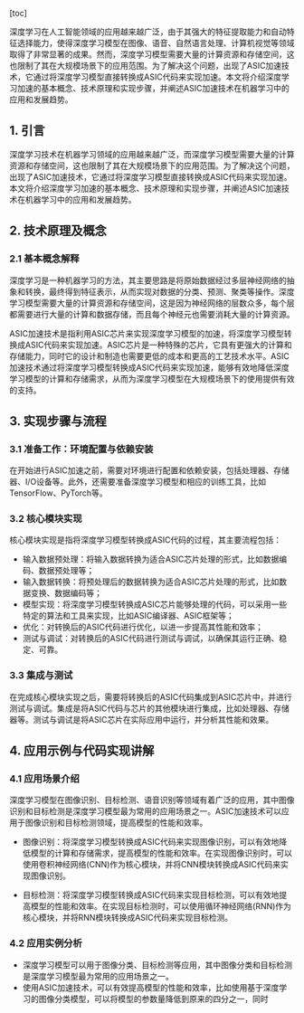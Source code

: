 
[toc]                    
                
                
深度学习在人工智能领域的应用越来越广泛，由于其强大的特征提取能力和自动特征选择能力，使得深度学习模型在图像、语音、自然语言处理、计算机视觉等领域取得了非常显著的成果。然而，深度学习模型需要大量的计算资源和存储空间，这也限制了其在大规模场景下的应用范围。为了解决这个问题，出现了ASIC加速技术，它通过将深度学习模型直接转换成ASIC代码来实现加速。本文将介绍深度学习加速的基本概念、技术原理和实现步骤，并阐述ASIC加速技术在机器学习中的应用和发展趋势。

## 1. 引言

深度学习技术在机器学习领域的应用越来越广泛，而深度学习模型需要大量的计算资源和存储空间，这也限制了其在大规模场景下的应用范围。为了解决这个问题，出现了ASIC加速技术，它通过将深度学习模型直接转换成ASIC代码来实现加速。本文将介绍深度学习加速的基本概念、技术原理和实现步骤，并阐述ASIC加速技术在机器学习中的应用和发展趋势。

## 2. 技术原理及概念

### 2.1 基本概念解释

深度学习是一种机器学习的方法，其主要思路是将原始数据经过多层神经网络的抽象和转换，最终得到特征表示，从而实现对数据的分类、预测、聚类等操作。深度学习模型需要大量的计算资源和存储空间，这是因为神经网络的层数众多，每个层都需要进行大量的计算和数据存储，而且每个神经元也需要消耗大量的计算资源。

ASIC加速技术是指利用ASIC芯片来实现深度学习模型的加速，将深度学习模型转换成ASIC代码来实现加速。ASIC芯片是一种特殊的芯片，它具有更强大的计算和存储能力，同时它的设计和制造也需要更低的成本和更高的工艺技术水平。ASIC加速技术通过将深度学习模型转换成ASIC代码来实现加速，能够有效地降低深度学习模型的计算和存储需求，从而为深度学习模型在大规模场景下的使用提供有效的支持。

## 3. 实现步骤与流程

### 3.1 准备工作：环境配置与依赖安装

在开始进行ASIC加速之前，需要对环境进行配置和依赖安装，包括处理器、存储器、I/O设备等。此外，还需要准备深度学习模型和相应的训练工具，比如TensorFlow、PyTorch等。

### 3.2 核心模块实现

核心模块实现是指将深度学习模型转换成ASIC代码的过程，其主要流程包括：

- 输入数据预处理：将输入数据转换为适合ASIC芯片处理的形式，比如数据编码、数据预处理等；
- 输入数据转换：将预处理后的数据转换为适合ASIC芯片处理的形式，比如数据变换、数据编码等；
- 模型实现：将深度学习模型转换成ASIC芯片能够处理的代码，可以采用一些特定的算法和工具来实现，比如ASIC编译器、ASIC框架等；
- 优化：对转换后的ASIC代码进行优化，以进一步提高其性能和效率；
- 测试与调试：对转换后的ASIC代码进行测试与调试，以确保其运行正确、稳定、可靠。

### 3.3 集成与测试

在完成核心模块实现之后，需要将转换后的ASIC代码集成到ASIC芯片中，并进行测试与调试。集成是将ASIC代码与芯片的其他模块进行集成，比如处理器、存储器等。测试与调试是将ASIC芯片在实际应用中运行，并分析其性能和效果。

## 4. 应用示例与代码实现讲解

### 4.1 应用场景介绍

深度学习模型在图像识别、目标检测、语音识别等领域有着广泛的应用，其中图像识别和目标检测是深度学习模型最为常用的应用场景之一。ASIC加速技术可以应用于图像识别和目标检测领域，提高模型的性能和效率。

- 图像识别：将深度学习模型转换成ASIC代码来实现图像识别，可以有效地降低模型的计算和存储需求，提高模型的性能和效率。在实现图像识别时，可以使用卷积神经网络(CNN)作为核心模块，并将CNN模块转换成ASIC代码来实现图像识别。

- 目标检测：将深度学习模型转换成ASIC代码来实现目标检测，可以有效地提高模型的性能和效率。在实现目标检测时，可以使用循环神经网络(RNN)作为核心模块，并将RNN模块转换成ASIC代码来实现目标检测。

### 4.2 应用实例分析

- 深度学习模型可以用于图像分类、目标检测等应用，其中图像分类和目标检测是深度学习模型最为常用的应用场景之一。
- 使用ASIC加速技术，可以有效提高模型的性能和效率，比如使用基于深度学习的图像分类模型，可以将模型的参数量降低到原来的四分之一，同时

